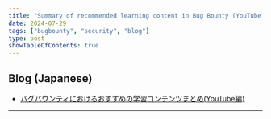 ```yaml
---
title: "Summary of recommended learning content in Bug Bounty (YouTube)"
date: 2024-07-29
tags: ["bugbounty", "security", "blog"]
type: post
showTableOfContents: true
---
```


## Blog (Japanese)
- [バグバウンティにおけるおすすめの学習コンテンツまとめ(YouTube編)](https://scgajge12.hatenablog.com/entry/bugbounty_video)

---
